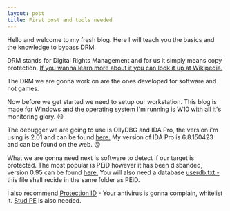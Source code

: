 ```yaml
---
layout: post
title: First post and tools needed
---
```


Hello and welcome to my fresh blog. Here I will teach you the basics and the knowledge to bypass DRM.

DRM stands for Digital Rights Management and for us it simply means copy protection. [If you wanna learn more about it you can look it up at Wikipedia.](https://en.wikipedia.org/wiki/Digital_rights_management)

The DRM we are gonna work on are the ones developed for software and not games. 

Now before we get started we need to setup our workstation. This blog is made for Windows and the operating system I'm running is W10 with all it's monitoring glory. :smirk:

The debugger we are going to use is OllyDBG and IDA Pro, the version i'm using is 2.01 and can be found [here.](http://www.ollydbg.de/)
My version of IDA Pro is 6.8.150423 and can be found on the web. :smirk:

What we are gonna need next is software to detect if our target is protected. The most popular is PEiD however it has been disbanded, version 0.95 can be found [here.](https://tuts4you.com/download.php?view.398)
You will also need a database [userdb.txt - ](http://handlers.sans.org/jclausing/userdb.txt) this file shall recide in the same folder as PEiD.

I also recommend [Protection ID](http://pid.gamecopyworld.com/) - Your antivirus is gonna complain, whitelist it. [Stud PE](http://www.cgsoftlabs.ro/studpe.html) is also needed.
